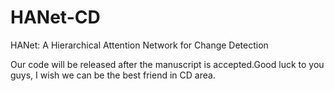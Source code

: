 # HANet-CD
HANet: A Hierarchical Attention Network for Change Detection

Our code will be released after the manuscript is accepted.Good luck to you guys, I wish we can be the best friend in CD area.
